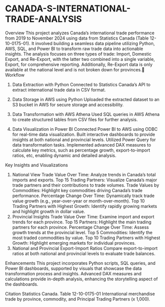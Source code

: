 # CANADA-S-INTERNATIONAL-TRADE-ANALYSIS

Overview
This project analyzes Canada’s international trade performance from 2019 to November 2024 using data from Statistics Canada (Table 12-10-0175-01). It involved building a seamless data pipeline utilizing Python, AWS, SQL, and Power BI to transform raw trade data into actionable insights. The analysis focuses on three types of trade: Import, Domestic Export, and Re-Export, with the latter two combined into a single variable, Export, for comprehensive reporting. Additionally, Re-Export data is only available at the national level and is not broken down for provinces.
Workflow
1. Data Extraction with Python
Connected to Statistics Canada’s API to extract international trade data in CSV format.

2. Data Storage in AWS using Python
Uploaded the extracted dataset to an S3 bucket in AWS for secure storage and accessibility.

3. Data Transformation with AWS Athena
Used SQL queries in AWS Athena to create structured tables from CSV files for further analysis.

4. Data Visualization in Power BI
Connected Power BI to AWS using ODBC for real-time data visualization.
Built interactive dashboards to provide insights at both national and provincial levels.
Utilized Power Query for data transformation tasks.
Implemented advanced DAX measures to calculate key metrics, such as percentage growth, export-to-import ratios, etc, enabling dynamic and detailed analysis.

Key Insights and Visualizations
1. National View
Trade Value Over Time: Analyze trends in Canada’s total imports and exports.
Top 15 Trading Partners: Visualize Canada’s major trade partners and their contributions to trade volumes.
Trade Values by Commodities: Highlight key commodities driving Canada’s trade performance.
Percentage Change Over Time: Dynamically track trade value growth (e.g., year-over-year or month-over-month).
Top 10 Trading Partners with Highest Growth: Identify rapidly growing markets and highlight growth in dollar value.
2. Provincial Insights
Trade Value Over Time: Examine import and export trends for each province.
Top 15 Partners: Highlight the main trading partners for each province.
Percentage Change Over Time: Assess growth trends at the provincial level.
Top 5 Commodities: Identify the most traded commodities by value.
Top 10 Trading Partners with Highest Growth: Highlight emerging markets for individual provinces.
3. National and Provincial Export-Import Ratios
Compare export-to-import ratios at both national and provincial levels to evaluate trade balances.

Enhancements
This project incorporates Python scripts, SQL queries, and Power BI dashboards, supported by visuals that showcase the data transformation process and insights. Advanced DAX measures and calculations provide in-depth analysis, enhancing the storytelling aspect of the dashboards.

Citation
Statistics Canada. Table 12-10-0175-01 International merchandise trade by province, commodity, and Principal Trading Partners (x 1,000).
